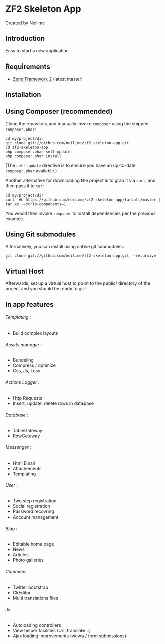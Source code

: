 ZF2 Skeleton App
================

Created by Neilime

Introduction
------------

Easy to start a new application

Requirements
------------

* [Zend Framework 2](https://github.com/zendframework/zf2) (latest master)

Installation
------------

Using Composer (recommended)
----------------------------

Clone the repository and manually invoke `composer` using the shipped
`composer.phar`:

    cd my/project/dir
    git clone git://github.com/neilime/zf2-skeleton-app.git
    cd zf2-skeleton-app
    php composer.phar self-update
    php composer.phar install

(The `self-update` directive is to ensure you have an up-to-date `composer.phar`
available.)

Another alternative for downloading the project is to grab it via `curl`, and
then pass it to `tar`:

    cd my/project/dir
    curl -#L https://github.com/neilime/zf2-skeleton-app/tarball/master | tar xz --strip-components=1

You would then invoke `composer` to install dependencies per the previous
example.

Using Git submodules
--------------------
Alternatively, you can install using native git submodules:

    git clone git://github.com/neilime/zf2-skeleton-app.git --recursive

Virtual Host
------------
Afterwards, set up a virtual host to point to the public/ directory of the
project and you should be ready to go!


In app features
------------

###### Templating : 

* Build complex layouts

###### Assets manager :

* Bundeling
* Compress / optimize
* Css, Js, Less

######  Actions Logger :

* Http Requests
* Insert, update, delete rows in database

###### Database : 

* TableGateway
* RowGateway

###### Messenger :

* Html Email
* Attachements
* Templating

###### User :

* Two step registration
* Social registration
* Password recovring
* Account management

###### Blog :

* Editable home page
* News
* Articles
* Photo galleries

###### Commons

* Twitter bootstrap
* CkEditor
* Multi translations files 

###### Js

* Autoloading controllers
* View helper facilities (Url, translate...)
* Ajax loading improvements (views / form submissions)
